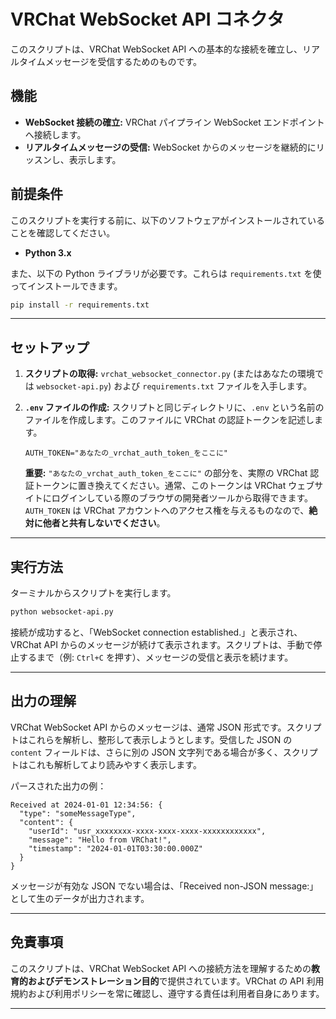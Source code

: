 # VRChat WebSocket API コネクタ

このスクリプトは、VRChat WebSocket API への基本的な接続を確立し、リアルタイムメッセージを受信するためのものです。

## 機能

- **WebSocket 接続の確立:** VRChat パイプライン WebSocket エンドポイントへ接続します。
- **リアルタイムメッセージの受信:** WebSocket からのメッセージを継続的にリッスンし、表示します。

## 前提条件

このスクリプトを実行する前に、以下のソフトウェアがインストールされていることを確認してください。

- **Python 3.x**

また、以下の Python ライブラリが必要です。これらは `requirements.txt` を使ってインストールできます。

```bash
pip install -r requirements.txt
```

---

## セットアップ

1.  **スクリプトの取得:** `vrchat_websocket_connector.py` (またはあなたの環境では `websocket-api.py`) および `requirements.txt` ファイルを入手します。

2.  **`.env` ファイルの作成:** スクリプトと同じディレクトリに、`.env` という名前のファイルを作成します。このファイルに VRChat の認証トークンを記述します。

    ```
    AUTH_TOKEN="あなたの_vrchat_auth_token_をここに"
    ```

    **重要:** `"あなたの_vrchat_auth_token_をここに"` の部分を、実際の VRChat 認証トークンに置き換えてください。通常、このトークンは VRChat ウェブサイトにログインしている際のブラウザの開発者ツールから取得できます。`AUTH_TOKEN` は VRChat アカウントへのアクセス権を与えるものなので、**絶対に他者と共有しないでください**。

---

## 実行方法

ターミナルからスクリプトを実行します。

```bash
python websocket-api.py
```

接続が成功すると、「WebSocket connection established.」と表示され、VRChat API からのメッセージが続けて表示されます。スクリプトは、手動で停止するまで（例: `Ctrl+C` を押す）、メッセージの受信と表示を続けます。

---

## 出力の理解

VRChat WebSocket API からのメッセージは、通常 JSON 形式です。スクリプトはこれらを解析し、整形して表示しようとします。受信した JSON の `content` フィールドは、さらに別の JSON 文字列である場合が多く、スクリプトはこれも解析してより読みやすく表示します。

パースされた出力の例：

```
Received at 2024-01-01 12:34:56: {
  "type": "someMessageType",
  "content": {
    "userId": "usr_xxxxxxxx-xxxx-xxxx-xxxx-xxxxxxxxxxxx",
    "message": "Hello from VRChat!",
    "timestamp": "2024-01-01T03:30:00.000Z"
  }
}
```

メッセージが有効な JSON でない場合は、「Received non-JSON message:」として生のデータが出力されます。

---

## 免責事項

このスクリプトは、VRChat WebSocket API への接続方法を理解するための**教育的およびデモンストレーション目的**で提供されています。VRChat の API 利用規約および利用ポリシーを常に確認し、遵守する責任は利用者自身にあります。

---
